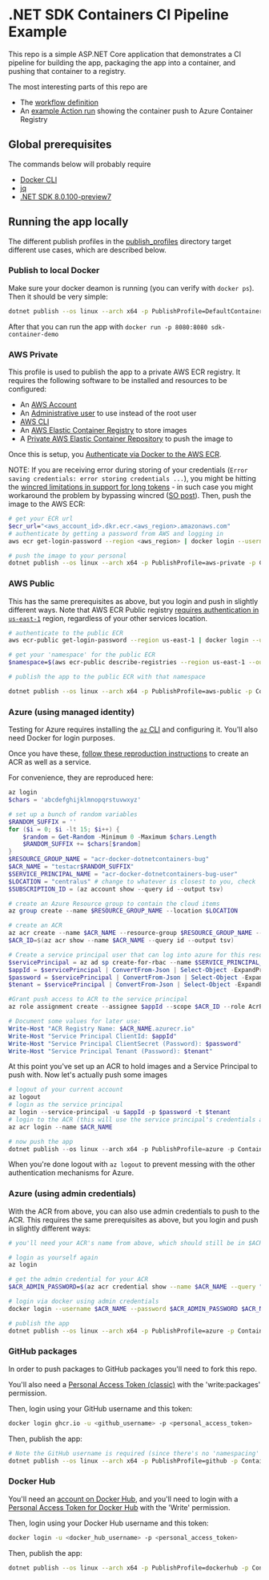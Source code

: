 # .NET SDK Containers CI Pipeline Example

This repo is a simple ASP.NET Core application that demonstrates
a CI pipeline for building the app, packaging the app into a container,
and pushing that container to a registry.

The most interesting parts of this repo are

* The [workflow definition](.github/workflows/containerize.yml)
* An [example Action run](https://github.com/baronfel/sdk-container-demo/runs/7888742074?check_suite_focus=true) showing the container push to Azure Container Registry

## Global prerequisites

The commands below will probably require

* [Docker CLI](https://docs.docker.com/get-docker/)
* [jq](https://jqlang.github.io/jq/download/)
* [.NET SDK 8.0.100-preview7](https://dotnet.microsoft.com/download/dotnet/8.0)

## Running the app locally

The different publish profiles in the [publish_profiles](./Properties/PublishProfiles/) directory target different use cases, which are described below.

### Publish to local Docker

Make sure your docker deamon is running (you can verify with `docker ps`). Then it should be very simple:

```bash
dotnet publish --os linux --arch x64 -p PublishProfile=DefaultContainer
```

After that you can run the app with `docker run -p 8080:8080 sdk-container-demo`

### AWS Private

This profile is used to publish the app to a private AWS ECR registry. It requires the following software to be installed and resources to be configured:

* An [AWS Account](https://portal.aws.amazon.com/billing/signup)
* An [Administrative user](https://docs.aws.amazon.com/AmazonECR/latest/userguide/get-set-up-for-amazon-ecr.html) to use instead of the root user
* [AWS CLI](https://docs.aws.amazon.com/cli/latest/userguide/getting-started-install.html)
* An [AWS Elastic Container Registry](https://docs.aws.amazon.com/AmazonECR/latest/userguide/getting-started-cli.html) to store images
* A [Private AWS Elastic Container Repository](https://docs.aws.amazon.com/AmazonECR/latest/userguide/getting-started-cli.html#cli-create-repository) to push the image to

Once this is setup, you [Authenticate via Docker to the AWS ECR](https://docs.aws.amazon.com/AmazonECR/latest/userguide/getting-started-cli.html#cli-authenticate-registry).

NOTE: If you are receiving error during storing of your credentials (`Error saving credentials: error storing credentials ...`), you might be hitting the [wincred limitations in support for long tokens](https://github.com/danieljoos/wincred/issues/18) - in such case you might workaround the problem by bypassing wincred ([SO post](https://stackoverflow.com/questions/60807697/docker-login-error-storing-credentials-the-stub-received-bad-data)).
Then, push the image to the AWS ECR:

```bash
# get your ECR url
$ecr_url="<aws_account_id>.dkr.ecr.<aws_region>.amazonaws.com"
# authenticate by getting a password from AWS and logging in
aws ecr get-login-password --region <aws_region> | docker login --username AWS --password-stdin #ecr_url

# push the image to your personal
dotnet publish --os linux --arch x64 -p PublishProfile=aws-private -p ContainerRegistry=$ecr_url
```

### AWS Public

This has the same prerequisites as above, but you login and push in slightly different ways.
Note that AWS ECR Public registry [requires authentication in `us-east-1`](https://docs.aws.amazon.com/AmazonECR/latest/public/getting-started-cli.html#cli-authenticate-registry) region, regardless of your other services location.

```bash
# authenticate to the public ECR
aws ecr-public get-login-password --region us-east-1 | docker login --username AWS --password-stdin public.ecr.aws

# get your 'namespace' for the public ECR
$namespace=$(aws ecr-public describe-registries --region us-east-1 --output=json | jq -r '.registries[0].aliases[0].name')

# publish the app to the public ECR with that namespace

dotnet publish --os linux --arch x64 -p PublishProfile=aws-public -p ContainerImageName=$namespace/sdk-container-demo
```

### Azure (using managed identity)

Testing for Azure requires installing the [`az` CLI](https://learn.microsoft.com/en-us/cli/azure/get-started-with-azure-cli) and configuring it. You'll also need Docker for login purposes.

Once you have these, [follow these reproduction instructions](https://github.com/hotfix-houdini/bug-dotnet-publish-containerize-docker-auth/blob/main/README.md#prerequisite---creating-an-azure-container-registry-and-service-principal-with-permissions-for-pushing) to create an ACR as well as a service.

For convenience, they are reproduced here:

```powershell
az login
$chars = 'abcdefghijklmnopqrstuvwxyz'

# set up a bunch of random variables
$RANDOM_SUFFIX = ''
for ($i = 0; $i -lt 15; $i++) {
    $random = Get-Random -Minimum 0 -Maximum $chars.Length
    $RANDOM_SUFFIX += $chars[$random]
}
$RESOURCE_GROUP_NAME = "acr-docker-dotnetcontainers-bug"
$ACR_NAME = "testacr$RANDOM_SUFFIX"
$SERVICE_PRINCIPAL_NAME = "acr-docker-dotnetcontainers-bug-user"
$LOCATION = "centralus" # change to whatever is closest to you, check `az account list-locations -o table` to see the list of locations.
$SUBSCRIPTION_ID = (az account show --query id --output tsv)

# create an Azure Resource group to contain the cloud items
az group create --name $RESOURCE_GROUP_NAME --location $LOCATION

# create an ACR
az acr create --name $ACR_NAME --resource-group $RESOURCE_GROUP_NAME --sku Basic --location $LOCATION
$ACR_ID=$(az acr show --name $ACR_NAME --query id --output tsv)

# Create a service principal user that can log into azure for this resource group
$servicePrincipal = az ad sp create-for-rbac --name $SERVICE_PRINCIPAL_NAME --role Contributor --scopes /subscriptions/$SUBSCRIPTION_ID/resourceGroups/$RESOURCE_GROUP_NAME
$appId = $servicePrincipal | ConvertFrom-Json | Select-Object -ExpandProperty appId
$password = $servicePrincipal | ConvertFrom-Json | Select-Object -ExpandProperty password
$tenant = $servicePrincipal | ConvertFrom-Json | Select-Object -ExpandProperty tenant

#Grant push access to ACR to the service principal
az role assignment create --assignee $appId --scope $ACR_ID --role AcrPush

# Document some values for later use:
Write-Host "ACR Registry Name: $ACR_NAME.azurecr.io"
Write-Host "Service Principal ClientId: $appId"
Write-Host "Service Principal ClientSecret (Password): $password"
Write-Host "Service Principal Tenant (Password): $tenant"

```

At this point you've set up an ACR to hold images and a Service Principal to push with. Now let's actually push some images

```powershell
# logout of your current account
az logout
# login as the service principal
az login --service-principal -u $appId -p $password -t $tenant
# login to the ACR (this will use the service principal's credentials and run `docker login` for your ACR for you)
az acr login --name $ACR_NAME

# now push the app
dotnet publish --os linux --arch x64 -p PublishProfile=azure -p ContainerRegistry=$ACR_NAME.azurecr.io
```

When you're done logout with `az logout` to prevent messing with the other authentication mechanisms for Azure.

### Azure (using admin credentials)

With the ACR from above, you can also use admin credentials to push to the ACR. This requires the same prerequisites as above, but you login and push in slightly different ways:

```bash
# you'll need your ACR's name from above, which should still be in $ACR_NAME

# login as yourself again
az login

# get the admin credential for your ACR
$ACR_ADMIN_PASSWORD=$(az acr credential show --name $ACR_NAME --query "passwords[0].value")

# login via docker using admin credentials
docker login --username $ACR_NAME --password $ACR_ADMIN_PASSWORD $ACR_NAME.azurecr.io

# publish the app
dotnet publish --os linux --arch x64 -p PublishProfile=azure -p ContainerRegistry=$ACR_NAME.azurecr.io
```

### GitHub packages

In order to push packages to GitHub packages you'll need to fork this repo.

You'll also need a [Personal Access Token (classic)](https://github.com/settings/tokens/new) with the 'write:packages' permission.

Then, login using your GitHub username and this token:

```bash
docker login ghcr.io -u <github_username> -p <personal_access_token>
```

Then, publish the app:

```bash
# Note the GitHub username is required (since there's no 'namespacing' in the registry URL)
dotnet publish --os linux --arch x64 -p PublishProfile=github -p ContainerImageName=<github_username>/sdk-container-demo
```

### Docker Hub

You'll need an [account on Docker Hub](https://hub.docker.com/signup), and you'll need to login with a [Personal Access Token for Docker Hub](https://hub.docker.com/settings/security?generateToken=true) with the 'Write' permission.

Then, login using your Docker Hub username and this token:

```bash
docker login -u <docker_hub_username> -p <personal_access_token>
```

Then, publish the app:

```bash
dotnet publish --os linux --arch x64 -p PublishProfile=dockerhub -p ContainerImageName=<docker_hub_username>/sdk-container-demo
```

